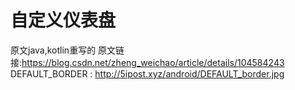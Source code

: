# 自定义仪表盘

原文java,kotlin重写的 原文链接:https://blog.csdn.net/zheng_weichao/article/details/104584243
DEFAULT_BORDER : http://5ipost.xyz/android/DEFAULT_border.jpg